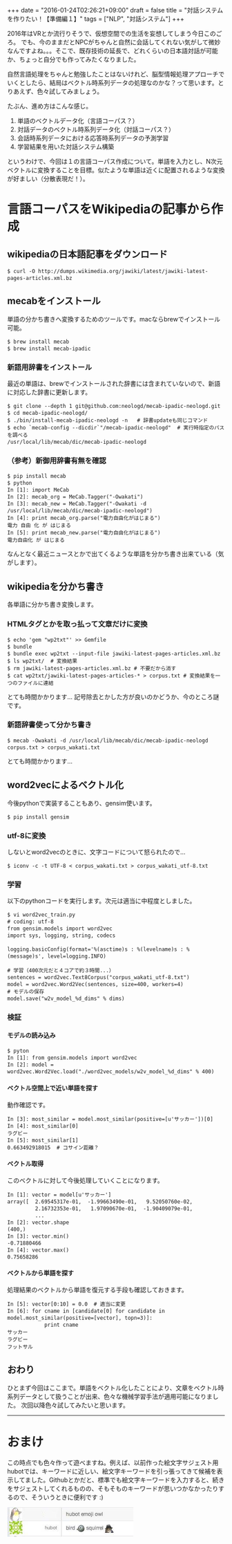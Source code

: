+++
date = "2016-01-24T02:26:21+09:00"
draft = false
title = "対話システムを作りたい！【準備編１】"
tags = ["NLP", "対話システム"]
+++

2016年はVRとか流行りそうで、仮想空間での生活を妄想してしまう今日このごろ。
でも、今のままだとNPCがちゃんと自然に会話してくれない気がして微妙なんですよね。。。そこで、既存技術の延長で、どれくらいの日本語対話が可能か、ちょっと自分でも作ってみたくなりました。

自然言語処理をちゃんと勉強したことはないけれど、脳型情報処理アプローチでいくとしたら、結局はベクトル時系列データの処理なのかな？って思います。とりあえず、色々試してみましょう。

たぶん、進め方はこんな感じ。

1. 単語のベクトルデータ化（言語コーパス？）
2. 対話データのベクトル時系列データ化（対話コーパス？）
3. 会話時系列データにおける応答時系列データの予測学習
4. 学習結果を用いた対話システム構築

というわけで、今回は１の言語コーパス作成について。単語を入力とし、N次元ベクトルに変換することを目標。似たような単語は近くに配置されるような変換が好ましい（分散表現だ！）。

# 言語コーパスをWikipediaの記事から作成

## wikipediaの日本語記事をダウンロード

```
$ curl -O http://dumps.wikimedia.org/jawiki/latest/jawiki-latest-pages-articles.xml.bz
```

## mecabをインストール

単語の分かち書きへ変換するためのツールです。macならbrewでインストール可能。

```
$ brew install mecab
$ brew install mecab-ipadic
```

### 新語用辞書をインストール

最近の単語は、brewでインストールされた辞書には含まれていないので、新語に対応した辞書に更新します。

```
$ git clone --depth 1 git@github.com:neologd/mecab-ipadic-neologd.git 
$ cd mecab-ipadic-neologd/
$ ./bin/install-mecab-ipadic-neologd -n   # 辞書updateも同じコマンド
$ echo `mecab-config --dicdir`"/mecab-ipadic-neologd"  # 実行時指定のパスを調べる
/usr/local/lib/mecab/dic/mecab-ipadic-neologd
```

### （参考）新御用辞書有無を確認

```
$ pip install mecab
$ python
In [1]: import MeCab
In [2]: mecab_org = MeCab.Tagger("-Owakati")
In [3]: mecab_new = MeCab.Tagger("-Owakati -d /usr/local/lib/mecab/dic/mecab-ipadic-neologd")
In [4]: print mecab_org.parse("電力自由化がはじまる")
電力 自由 化 が はじまる 
In [5]: print mecab_new.parse("電力自由化がはじまる")
電力自由化 が はじまる 
```

なんとなく最近ニュースとかで出てくるような単語を分かち書き出来ている（気がします）。

## wikipediaを分かち書き

各単語に分かち書き変換します。

### HTMLタグとかを取っ払って文章だけに変換

```
$ echo 'gem "wp2txt"' >> Gemfile 
$ bundle
$ bundle exec wp2txt --input-file jawiki-latest-pages-articles.xml.bz
$ ls wp2txt/  # 変換結果
$ rm jawiki-latest-pages-articles.xml.bz # 不要だから消す
$ cat wp2txt/jawiki-latest-pages-articles-* > corpus.txt # 変換結果を一つのファイルに連結
```

とても時間かかります...
記号除去とかした方が良いのかどうか、今のところ謎です。

### 新語辞書使って分かち書き

```
$ mecab -Owakati -d /usr/local/lib/mecab/dic/mecab-ipadic-neologd corpus.txt > corpus_wakati.txt
```

とても時間かかります...

## word2vecによるベクトル化

今後pythonで実装することもあり、gensim使います。

```
$ pip install gensim
```

### utf-8に変換

しないとword2vecのときに、文字コードについて怒られたので...

```
$ iconv -c -t UTF-8 < corpus_wakati.txt > corpus_wakati_utf-8.txt 
```

### 学習

以下のpythonコードを実行します。次元は適当に中程度としました。

```
$ vi word2vec_train.py
# coding: utf-8
from gensim.models import word2vec
import sys, logging, string, codecs

logging.basicConfig(format='%(asctime)s : %(levelname)s : %(message)s', level=logging.INFO)

# 学習（400次元だと４コアで約３時間...）
sentences = word2vec.Text8Corpus("corpus_wakati_utf-8.txt")
model = word2vec.Word2Vec(sentences, size=400, workers=4)
# モデルの保存
model.save("w2v_model_%d_dims" % dims)
```

### 検証

#### モデルの読み込み

```
$ pyton
In [1]: from gensim.models import word2vec
In [2]: model = word2vec.Word2Vec.load("./word2vec_models/w2v_model_%d_dims" % 400)
```

#### ベクトル空間上で近い単語を探す

動作確認です。

```
In [3]: most_similar = model.most_similar(positive=[u'サッカー'])[0]
In [4]: most_similar[0]
ラグビー
In [5]: most_similar[1]
0.663492918015  # コサイン距離？
```

#### ベクトル取得

このベクトルに対して今後処理していくことになります。

```
In [1]: vector = model[u'サッカー']
array([  2.69545317e-01,  -1.99663490e-01,   9.52050760e-02,
         2.16732353e-01,   1.97090670e-01,  -1.90409079e-01,
         ...
In [2]: vector.shape
(400,)
In [3]: vector.min()
-0.71880466
In [4]: vector.max()
0.75658286
```

#### ベクトルから単語を探す

処理結果のベクトルから単語を復元する手段も確認しておきます。

```
In [5]: vector[0:10] = 0.0  # 適当に変更  
In [6]: for cname in [candidate[0] for candidate in model.most_similar(positive=[vector], topn=3)]:
            print cname
サッカー
ラグビー
フットサル
```

## おわり

ひとまず今回はここまで。単語をベクトル化したことにより、文章をベクトル時系列データとして扱うことが出来、色々な機械学習手法が適用可能になりました。
次回以降色々試してみたいと思います。

-----

# おまけ

この時点でも色々作って遊べますね。例えば、以前作った絵文字サジェスト用hubotでは、キーワードに近しい、絵文字キーワードを引っ張ってきて候補を表示してました。Githubとかだと、標準でも絵文字キーワードを入力すると、続きをサジェストしてくれるものの、そもそものキーワードが思いつかなかったりするので、そういうときに便利です :)

![word2emoji.jpg](/images/post/dialogue_system1/word2emoji.jpg)

